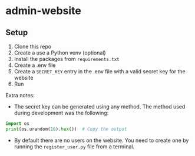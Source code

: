 # admin-website

## Setup

1. Clone this repo
2. Create a use a Python venv (optional)
3. Install the packages from `requirements.txt`
4. Create a .env file
5. Create a `SECRET_KEY` entry in the .env file with a valid secret key for the website
6. Run

Extra notes:
- The secret key can be generated using any method. The method used during development was the following:
```python
import os
print(os.urandom(16).hex())  # Copy the output
```
- By default there are no users on the website. You need to create one by running the `register_user.py` file from a terminal.
